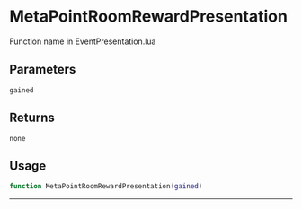 # MetaPointRoomRewardPresentation
Function name in EventPresentation.lua
## Parameters
`gained`
## Returns
`none`
## Usage
```lua
function MetaPointRoomRewardPresentation(gained)
```
---
